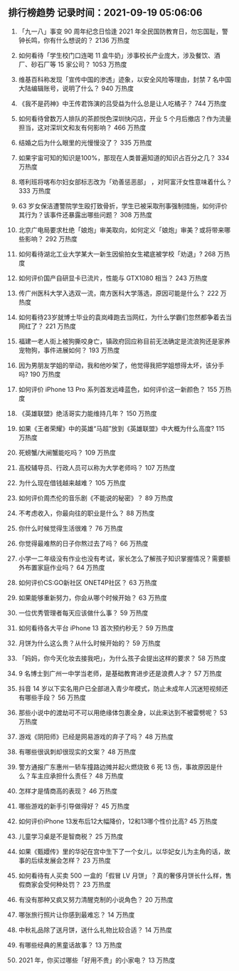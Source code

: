 
## 排行榜趋势 记录时间：2021-09-19 05:06:06
  
  1. 「九一八」事变 90 周年纪念日恰逢 2021 年全民国防教育日，勿忘国耻，警钟长鸣，你有什么想说的？ 2136 万热度
    
  2. 如何看待「学生校门口连喝 11 盒牛奶」涉事校长产业庞大，涉及餐饮、酒厂、砂石厂等 15 家公司？ 1053 万热度
    
  3. 维基百科称发现「宣传中国的渗透」迹象，以安全风险等理由，封禁 7 名中国大陆编辑账号，说明了什么？ 940 万热度
    
  4. 《我不是药神》中王传君饰演的吕受益为什么总是让人吃橘子？ 744 万热度
    
  5. 如何看待曾数万人排队的茶颜悦色深圳快闪店，开业 5 个月后撤店？作为流量担当，这对深圳文和友有何影响？ 466 万热度
    
  6. 结婚之后为什么眼里的光慢慢没了？ 335 万热度
    
  7. 如果宇宙可知的知识是100%，那现在人类普遍知道的知识占百分之几？ 334 万热度
    
  8. 塔利班将喀布尔妇女部标志改为「劝善惩恶部」 ，对阿富汗女性意味着什么？ 333 万热度
    
  9. 63 岁女保洁遭警院学生殴打致骨折，学生已被采取刑事强制措施，如何评价其行为？该事件还暴露出哪些问题？ 308 万热度
    
  10. 北京广电局要求杜绝「娘炮」审美取向，如何定义「娘炮」审美？或将带来哪些影响？ 292 万热度
    
  11. 如何看待湖北工业大学某大一新生因偷拍女生裙底被学校「劝退」? 268 万热度
    
  12. 如何评价国产自研显卡已流片，性能与 GTX1080 相当？ 243 万热度
    
  13. 传广州医科大学入选双一流，南方医科大学落选，原因可能是什么？ 222 万热度
    
  14. 如何看待23岁就博士毕业的袁岚峰跑去当网红，为什么学霸们忽然都争着去当网红了？ 221 万热度
    
  15. 福建一老人街上被狗撕咬身亡，镇政府回应称目前无法确定是流浪狗还是家养宠物狗，事件进展如何？ 193 万热度
    
  16. 因为男朋友学姐的举动，我和他吵架了，他觉得我把学姐想得太坏，该分手吗? 190 万热度
    
  17. 如何评价 iPhone 13 Pro 系列首发远峰蓝色，如何评价这一新颜色？ 155 万热度
    
  18. 《英雄联盟》绝活哥实力能维持几年？ 150 万热度
    
  19. 如果《王者荣耀》中的英雄“马超”放到《英雄联盟》中大概为什么高度? 115 万热度
    
  20. 死螃蟹/大闸蟹能吃吗？ 109 万热度
    
  21. 高校辅导员、行政人员可以称为大学老师吗？ 107 万热度
    
  22. 为什么现在借钱越来越难？ 105 万热度
    
  23. 如何评价周杰伦的音乐剧《不能说的秘密》？ 89 万热度
    
  24. 不考虑收入，你最向往的职业是什么？ 88 万热度
    
  25. 你什么时候觉得生活很难？ 76 万热度
    
  26. 你觉得最难熬的日子你熬过去了吗？ 66 万热度
    
  27. 小学一二年级没有作业也没有考试，家长怎么了解孩子知识掌握情况？需要额外布置家庭作业吗？ 64 万热度
    
  28. 如何评价CS:GO新社区 ONET4P社区？ 63 万热度
    
  29. 如果能够重新努力，你会从哪个时候开始？ 63 万热度
    
  30. 一位优秀管理者每天应该做什么事？ 59 万热度
    
  31. 如何看待各大平台 iPhone 13 首次预约秒无？ 59 万热度
    
  32. 月饼为什么这么贵？从什么时候开始的？ 59 万热度
    
  33. 「妈妈，你今天化妆去接我吧」，为什么孩子会提出这样的要求？ 58 万热度
    
  34. 9 名博士到广州一中学当老师，是基础教育进步还是浪费人才？ 57 万热度
    
  35. 抖音 14 岁以下实名用户已全部进入青少年模式，防止未成年人沉迷短视频还有哪些手段？ 56 万热度
    
  36. 那些小说中的渡劫可不可以用绝缘体包裹全身，以此来达到不被雷劈呢？ 53 万热度
    
  37. 游戏《阴阳师》已经是网易游戏的弃子了吗？ 48 万热度
    
  38. 有哪些很讽刺却很现实的文案？ 48 万热度
    
  39. 警方通报广东惠州一轿车撞路边摊并起火燃烧致 6 死 13 伤，事故原因是什么？车主应承担什么责任？ 48 万热度
    
  40. 怎样才是情商高的表现？ 46 万热度
    
  41. 哪些游戏的新手引导做得好？ 45 万热度
    
  42. 如何评价iPhone 13发布后12大幅降价，12和13哪个性价比高? 45 万热度
    
  43. 儿童学习桌是不是智商税？ 25 万热度
    
  44. 如果《甄嬛传》里的华妃在宫中生下了一个女儿，以华妃女儿为主角的话，故事的后续发展会怎样？ 23 万热度
    
  45. 如何看待有人买卖 500 一盒的「假冒 LV 月饼」？真的奢侈月饼长什么样，售假商家会受何种处罚？ 23 万热度
    
  46. 有没有那种又疯又努力清醒克制的小说角色？ 20 万热度
    
  47. 哪张旅行照片让你感到最难忘？ 14 万热度
    
  48. 中秋礼品除了送月饼，送什么礼物比较合适？ 14 万热度
    
  49. 有哪些经典的黑童话故事？ 13 万热度
    
  50. 2021 年，你买过哪些「好用不贵」的小家电？ 13 万热度
    